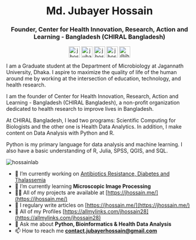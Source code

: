 <h1 align="center">Md. Jubayer Hossain</h1>
<h3 align="center">Founder, Center for Health Innovation, Research, Action and Learning - Bangladesh (CHIRAL Bangladesh)</h3>


<p align="center">
<a href="https://twitter.com/jhossain28" target="blank"><img align="center" src="https://cdn.jsdelivr.net/npm/simple-icons@3.0.1/icons/twitter.svg" alt="jhossain28" height="30" width="30" /></a>
<a href="https://linkedin.com/in/jubayer28" target="blank"><img align="center" src="https://cdn.jsdelivr.net/npm/simple-icons@3.0.1/icons/linkedin.svg" alt="jubayer28" height="30" width="30" /></a>
<a href="https://kaggle.com/jhossain" target="blank"><img align="center" src="https://cdn.jsdelivr.net/npm/simple-icons@3.0.1/icons/kaggle.svg" alt="jhossain" height="30" width="30" /></a>
<a href="https://fb.com/jhossain28" target="blank"><img align="center" src="https://cdn.jsdelivr.net/npm/simple-icons@3.0.1/icons/facebook.svg" alt="jhossain28" height="30" width="30" /></a>
<a href="https://medium.com/@jhossain28" target="blank"><img align="center" src="https://cdn.jsdelivr.net/npm/simple-icons@3.0.1/icons/medium.svg" alt="@jhossain28" height="30" width="30" /></a>
</p>

I am a Graduate student at the Department of Microbiology at Jagannath University, Dhaka. I aspire to maximize the quality of life of the human around me by working at the intersection of education, technology, and health research.

I am the founder of Center for Health Innovation, Research, Action and Learning - Bangladesh (CHIRAL Bangladesh), a non-profit organization dedicated to health research to improve lives in Bangladesh.

At CHIRAL Bangladesh, I lead two programs: Scientific Computing for Biologists and the other one is Health Data Analytics. In addition, I make content on Data Analysis with Python and R.

Python is my primary language for data analysis and machine learning. I also have a basic understanding of R, Julia, SPSS, QGIS, and SQL.


<p align="left"> <img src="https://komarev.com/ghpvc/?username=hossainlab" alt="hossainlab" /> </p>

- 🔭 I’m currently working on [Antibiotics Resistance, Diabetes and Thalassemia](https://hdrobd.org/project/)
- 🌱 I’m currently learning **Microscopic Image Processing**
- 👨‍💻 All of my projects are available at [https://jhossain.me/](https://jhossain.me/)
- 📝 I regulary write articles on [https://jhossain.me/](https://jhossain.me/)
- 📝 All of my Profiles [https://allmylinks.com/jhossain28](https://allmylinks.com/jhossain28)
- 💬 Ask me about **Python, Bioinformatics & Health Data Analysis**
- 📫 How to reach me **contact.jubayerhossain@gmail.com**

